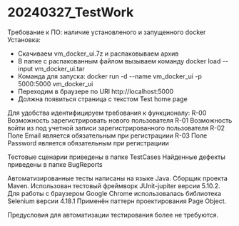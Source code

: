 # 20240327_TestWork
Требование к ПО: наличие установленого и запущенного docker
Установка:
* Скачиваем vm_docker_ui.7z и распаковываем архив
* В папке с распакованным файлом вызываем команду docker load --input vm_docker_ui.tar
* Команда для запуска: docker run -d --name vm_docker_ui -p 5000:5000 vm_docker_ui
* Переходим в браузере по URl http://localhost:5000
* Должна появиться страница с текстом Test home page

Для удобства идентифицируем требования к функционалу:
R-00 Возможность зарегистрировать нового пользователя
R-01 Возможность войти из под учетной записи зарегистрированного пользователя
R-02 Поле Email является обязательным при регистрациии
R-03 Поле Password является обязательным при регистрациии

Тестовые сценарии приведены в папке TestCases
Найденные дефекты приведены в папке BugReports

Автоматизированные тесты написаны на языке Java.
Сборщик проекта Maven.
Использован тестовый фреймворк JUnit-jupiter версии 5.10.2.
Для работы с браузером Google Chrome использовалась библиотека Selenium версии 4.18.1 
Применён паттерн проектирования Page Object.

Предусловия для автоматизации тестирования более не требуются.